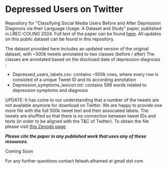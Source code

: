 # Depressed Users on Twitter

Repository for "Classifying Social Media Users Before and After Depression Diagnosis via their Language Usage: A Dataset and Study" paper, published in LREC-COLING 2024. Full text of the paper can be found [here](). All updates on this public dataset can be found in this repository.

The dataset provided here includes an updated version of the original dataset, with ~500k tweets annotated to two classes (before / after) The classes are annotated based on the disclosed date of depression diagnosis : 
* Depressed_users_labels.csv: contains ~500k rows, where every row is consisted of a unique Tweet ID and its according annotation
* Depression_symptoms_lexicon.txt: contains 598 words related to depression symptoms and diagnosis

UPDATE: 
It has come to our understanding that a number of the tweets are not available anymore for download on Twitter. We are happy to provide one more file with the full 500k tweet text and their associated labels. The tweets are shuffled so that there is no connection between tweet IDs and texts (in order to be aligned with the T&C of Twitter). To obtain the file please visit [this Zenodo page]().

_**Please cite the paper in any published work that uses any of these resources.**_

Coming Soon

For any further questions contact felwah.alhamed at gmail dot com
